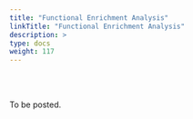 ```yaml
---
title: "Functional Enrichment Analysis"
linkTitle: "Functional Enrichment Analysis"
description: >
type: docs
weight: 117
---
```


<br></br>

To be posted.



